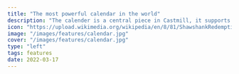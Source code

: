 ```yaml
---
title: "The most powerful calendar in the world"
description: "The calender is a central piece in Castmill, it supports from the simplest setup to advance use cases with many different pieces of content playing at different times of the day."
icon: "https://upload.wikimedia.org/wikipedia/en/8/81/ShawshankRedemptionMoviePoster.jpg"
image: "/images/features/calendar.jpg"
cover: "/images/features/calendar.jpg"
type: "left"
tags: features
date: 2022-03-17
---
```

